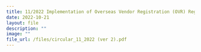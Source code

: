 ```yaml
---
title: 11/2022 Implementation of Overseas Vendor Registration (OVR) Regime
date: 2022-10-21
layout: file
description: ""
image: ""
file_url: /files/circular_11_2022 (ver 2).pdf
---
```







